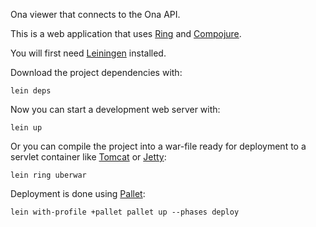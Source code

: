 Ona viewer that connects to the Ona API.

This is a web application that uses [Ring][1] and
[Compojure][2].

You will first need [Leiningen][3] installed.

Download the project dependencies with:

    lein deps

Now you can start a development web server with:

    lein up

Or you can compile the project into a war-file ready for deployment to
a servlet container like [Tomcat][4] or [Jetty][5]:

    lein ring uberwar

Deployment is done using [Pallet][6]:

    lein with-profile +pallet pallet up --phases deploy

[1]: https://github.com/mmcgrana/ring
[2]: https://github.com/weavejester/compojure
[3]: https://github.com/technomancy/leiningen
[4]: http://tomcat.apache.org
[5]: http://jetty.codehaus.org/jetty
[6]: http://palletops.com
